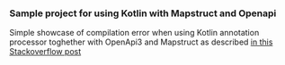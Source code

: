 ### Sample project for using Kotlin with Mapstruct and Openapi

Simple showcase of compilation error when using Kotlin annotation processor 
toghether with OpenApi3 and Mapstruct as described [in this Stackoverflow post](https://stackoverflow.com/questions/53977366/nonexistentclass-error-when-using-mapstruct-with-kotlin-for-generated-sources)
